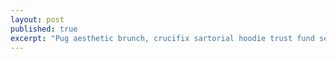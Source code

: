 ```yaml
---
layout: post
published: true
excerpt: "Pug aesthetic brunch, crucifix sartorial hoodie trust fund selfies Shoreditch."
---
```



